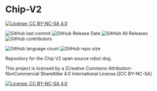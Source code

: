 # Chip-V2
[![License: CC BY-NC-SA 4.0](https://img.shields.io/badge/License-CC%20BY--NC--SA%204.0-lightgrey.svg)](https://creativecommons.org/licenses/by-nc-sa/4.0/)

![GitHub last commit](https://img.shields.io/github/last-commit/Chip-V2-Open-Source-Robot-Dog/chipv2) ![GitHub Release Date](https://img.shields.io/github/release-date/Chip-V2-Open-Source-Robot-Dog/chipv2) ![GitHub All Releases](https://img.shields.io/github/downloads/Chip-V2-Open-Source-Robot-Dog/chipv2/total) ![GitHub contributors](https://img.shields.io/github/contributors/Chip-V2-Open-Source-Robot-Dog/chipv2)

![GitHub language count](https://img.shields.io/github/languages/count/Chip-V2-Open-Source-Robot-Dog/chipv2) ![GitHub repo size](https://img.shields.io/github/repo-size/Chip-V2-Open-Source-Robot-Dog/chipv2)

Repository for the Chip V2 open source robot dog.




This project is licensed by a [Creative Commons Attribution-NonCommercial ShareAlike 4.0 International License.][CC BY-NC-SA]

[![License: CC BY-NC-SA 4.0](https://mirrors.creativecommons.org/presskit/buttons/88x31/svg/by-nc-sa.svg)](https://creativecommons.org/licenses/by-nc-sa/4.0/)
